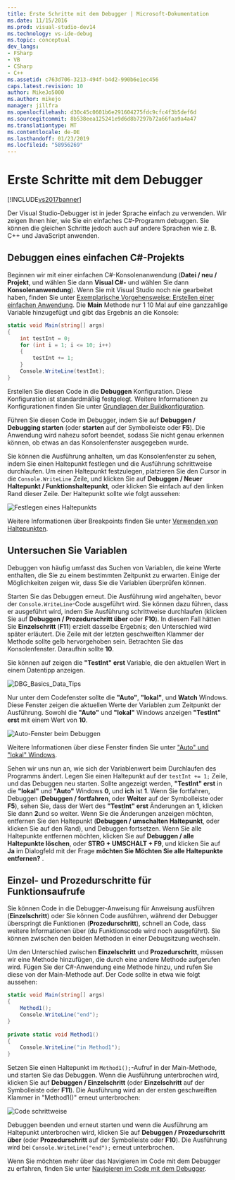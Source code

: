```yaml
---
title: Erste Schritte mit dem Debugger | Microsoft-Dokumentation
ms.date: 11/15/2016
ms.prod: visual-studio-dev14
ms.technology: vs-ide-debug
ms.topic: conceptual
dev_langs:
- FSharp
- VB
- CSharp
- C++
ms.assetid: c763d706-3213-494f-b4d2-990b6e1ec456
caps.latest.revision: 10
author: MikeJo5000
ms.author: mikejo
manager: jillfra
ms.openlocfilehash: d30c45c0601b6e291604275fdc9cfc4f3b5def6d
ms.sourcegitcommit: 8b538eea125241e9d6d8b7297b72a66faa9a4a47
ms.translationtype: MT
ms.contentlocale: de-DE
ms.lasthandoff: 01/23/2019
ms.locfileid: "58956269"
---
```

# <a name="getting-started-with-the-debugger"></a>Erste Schritte mit dem Debugger
[!INCLUDE[vs2017banner](../includes/vs2017banner.md)]

Der Visual Studio-Debugger ist in jeder Sprache einfach zu verwenden. Wir zeigen Ihnen hier, wie Sie ein einfaches C#-Programm debuggen. Sie können die gleichen Schritte jedoch auch auf andere Sprachen wie z. B. C++ und JavaScript anwenden.  
  
##  <a name="BKMK_Start_debugging_a_VS_project"></a> Debuggen eines einfachen C#-Projekts  
 Beginnen wir mit einer einfachen C#-Konsolenanwendung (**Datei / neu / Projekt**, und wählen Sie dann **Visual C#-** und wählen Sie dann **Konsolenanwendung**). Wenn Sie mit Visual Studio noch nie gearbeitet haben, finden Sie unter [Exemplarische Vorgehensweise: Erstellen einer einfachen Anwendung](../ide/walkthrough-create-a-simple-application-with-visual-csharp-or-visual-basic.md). Die **Main** Methode nur 1 10 Mal auf eine ganzzahlige Variable hinzugefügt und gibt das Ergebnis an die Konsole:  
  
```csharp  
static void Main(string[] args)  
{  
    int testInt = 0;  
    for (int i = 1; i <= 10; i++)  
    {  
        testInt += 1;  
    }  
    Console.WriteLine(testInt);  
}  
```  
  
 Erstellen Sie diesen Code in die **Debuggen** Konfiguration. Diese Konfiguration ist standardmäßig festgelegt. Weitere Informationen zu Konfigurationen finden Sie unter [Grundlagen der Buildkonfiguration](../ide/understanding-build-configurations.md).  
  
 Führen Sie diesen Code im Debugger, indem Sie auf **Debuggen / Debugging starten** (oder **starten** auf der Symbolleiste oder **F5**). Die Anwendung wird nahezu sofort beendet, sodass Sie nicht genau erkennen können, ob etwas an das Konsolenfenster ausgegeben wurde.  
  
 Sie können die Ausführung anhalten, um das Konsolenfenster zu sehen, indem Sie einen Haltepunkt festlegen und die Ausführung schrittweise durchlaufen. Um einen Haltepunkt festzulegen, platzieren Sie den Cursor in die `Console.WriteLine` Zeile, und klicken Sie auf **Debuggen / Neuer Haltepunkt / Funktionshaltepunkt**, oder klicken Sie einfach auf den linken Rand dieser Zeile. Der Haltepunkt sollte wie folgt aussehen:  
  
 ![Festlegen eines Haltepunkts](../debugger/media/getstartedbreakpoint.png "GetStartedBreakpoint")  
  
 Weitere Informationen über Breakpoints finden Sie unter [Verwenden von Haltepunkten](../debugger/using-breakpoints.md).  
  
##  <a name="BKMK_Inspect_Variables"></a> Untersuchen Sie Variablen  
 Debuggen von häufig umfasst das Suchen von Variablen, die keine Werte enthalten, die Sie zu einem bestimmten Zeitpunkt zu erwarten. Einige der Möglichkeiten zeigen wir, dass Sie die Variablen überprüfen können.  
  
 Starten Sie das Debuggen erneut. Die Ausführung wird angehalten, bevor der `Console.WriteLine`-Code ausgeführt wird. Sie können dazu führen, dass er ausgeführt wird, indem Sie Ausführung schrittweise durchlaufen (klicken Sie auf **Debuggen / Prozedurschritt über** oder **F10**). In diesem Fall hätten Sie **Einzelschritt** (**F11**) erzielt dasselbe Ergebnis; den Unterschied wird später erläutert. Die Zeile mit der letzten geschweiften Klammer der Methode sollte gelb hervorgehoben sein. Betrachten Sie das Konsolenfenster. Daraufhin sollte **10**.  
  
 Sie können auf zeigen die **"TestInt" erst** Variable, die den aktuellen Wert in einem Datentipp anzeigen.  
  
 ![DBG&#95;Basics&#95;Data&#95;Tips](../debugger/media/dbg-basics-data-tips.png "DBG_Basics_Data_Tips")  
  
 Nur unter dem Codefenster sollte die **"Auto"**, **"lokal"**, und **Watch** Windows. Diese Fenster zeigen die aktuellen Werte der Variablen zum Zeitpunkt der Ausführung. Sowohl die **"Auto"** und **"lokal"** Windows anzeigen **"TestInt" erst** mit einem Wert von **10**.  
  
 ![Auto-Fenster beim Debuggen](../debugger/media/getstartedwindows.png "GetStartedWindows")  
  
 Weitere Informationen über diese Fenster finden Sie unter ["Auto" und "lokal" Windows](../debugger/autos-and-locals-windows.md).  
  
 Sehen wir uns nun an, wie sich der Variablenwert beim Durchlaufen des Programms ändert. Legen Sie einen Haltepunkt auf der `testInt += 1;` Zeile, und das Debuggen neu starten. Sollte angezeigt werden, **"TestInt" erst** in die **"lokal"** und **"Auto"** Windows **0**, und **ich** ist **1**. Wenn Sie fortfahren, Debuggen (**Debuggen / fortfahren**, oder **Weiter** auf der Symbolleiste oder **F5**), sehen Sie, dass der Wert des **"TestInt" erst** Änderungen an **1**, klicken Sie dann **2**und so weiter. Wenn Sie die Änderungen anzeigen möchten, entfernen Sie den Haltepunkt (**Debuggen / umschalten Haltepunkt**, oder klicken Sie auf den Rand), und Debuggen fortsetzen. Wenn Sie alle Haltepunkte entfernen möchten, klicken Sie auf **Debuggen / alle Haltepunkte löschen**, oder **STRG + UMSCHALT + F9**, und klicken Sie auf **Ja** im Dialogfeld mit der Frage **möchten Sie Möchten Sie alle Haltepunkte entfernen?** .  
  
## <a name="stepping-into-and-over-function-calls"></a>Einzel- und Prozedurschritte für Funktionsaufrufe  
 Sie können Code in die Debugger-Anweisung für Anweisung ausführen (**Einzelschritt**) oder Sie können Code ausführen, während der Debugger überspringt die Funktionen (**Prozedurschritt**), schnell an Code, dass weitere Informationen über (du Funktionscode wird noch ausgeführt). Sie können zwischen den beiden Methoden in einer Debugsitzung wechseln.  
  
 Um den Unterschied zwischen **Einzelschritt** und **Prozedurschritt**, müssen wir eine Methode hinzufügen, die durch eine andere Methode aufgerufen wird. Fügen Sie der C#-Anwendung eine Methode hinzu, und rufen Sie diese von der Main-Methode auf. Der Code sollte in etwa wie folgt aussehen:  
  
```csharp  
static void Main(string[] args)  
{  
    Method1();  
    Console.WriteLine("end");  
}  
  
private static void Method1()  
{  
    Console.WriteLine("in Method1");  
}  
```  
  
 Setzen Sie einen Haltepunkt im `Method1();`-Aufruf in der Main-Methode, und starten Sie das Debuggen. Wenn die Ausführung unterbrochen wird, klicken Sie auf **Debuggen / Einzelschritt** (oder **Einzelschritt** auf der Symbolleiste oder **F11**). Die Ausführung wird an der ersten geschweiften Klammer in "Method1()" erneut unterbrochen:  
  
 ![Code schrittweise](../debugger/media/getstartedstepinto.png "GetStartedStepInto")  
  
 Debuggen beenden und erneut starten und wenn die Ausführung am Haltepunkt unterbrochen wird, klicken Sie auf **Debuggen / Prozedurschritt über** (oder **Prozedurschritt** auf der Symbolleiste oder **F10**). Die Ausführung wird bei `Console.WriteLine("end");` erneut unterbrochen.  
  
 Wenn Sie möchten mehr über das Navigieren im Code mit dem Debugger zu erfahren, finden Sie unter [Navigieren im Code mit dem Debugger](../debugger/navigating-through-code-with-the-debugger.md).
